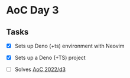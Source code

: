 # AoC Day 3

## Tasks

- [x] Sets up Deno (+ts) environment with Neovim
- [x] Sets up a Deno (+TS) project
- [ ] Solves [AoC 2022/d3](https://adventofcode.com/2022/day/3)


